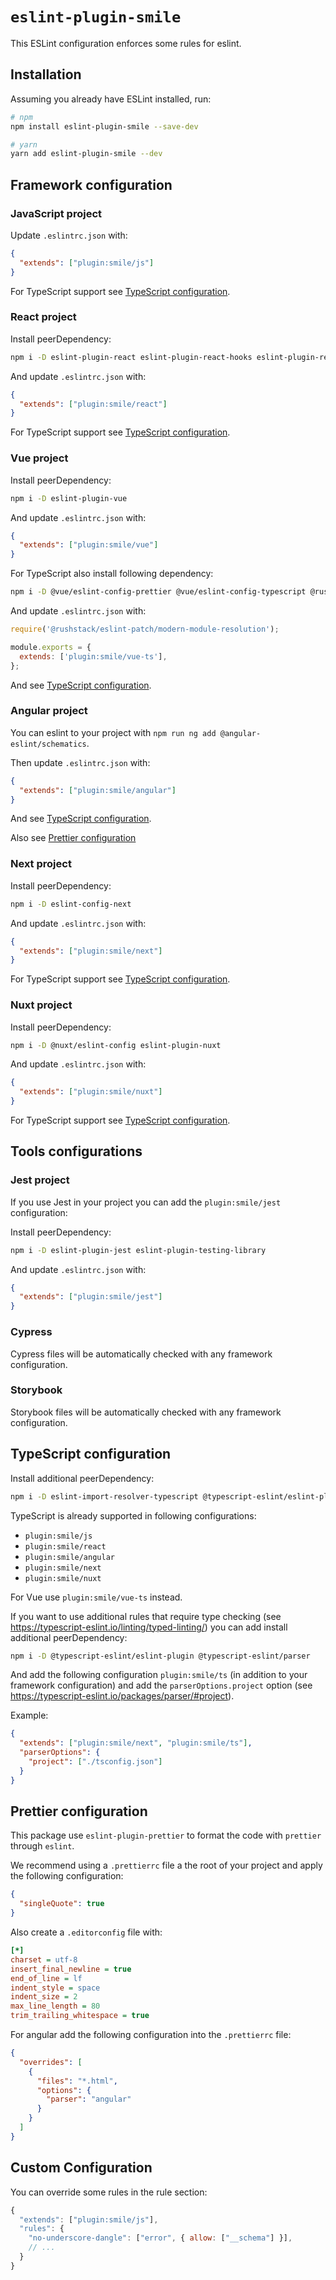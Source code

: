 # `eslint-plugin-smile`

This ESLint configuration enforces some rules for eslint.

## Installation

Assuming you already have ESLint installed, run:

```sh
# npm
npm install eslint-plugin-smile --save-dev

# yarn
yarn add eslint-plugin-smile --dev
```

## Framework configuration

### JavaScript project

Update `.eslintrc.json` with:

```json
{
  "extends": ["plugin:smile/js"]
}
```

For TypeScript support see [TypeScript configuration](#typescript).

### React project

Install peerDependency:

```bash
npm i -D eslint-plugin-react eslint-plugin-react-hooks eslint-plugin-react-refresh
```

And update `.eslintrc.json` with:

```json
{
  "extends": ["plugin:smile/react"]
}
```

For TypeScript support see [TypeScript configuration](#typescript).

### Vue project

Install peerDependency:

```bash
npm i -D eslint-plugin-vue
```

And update `.eslintrc.json` with:

```json
{
  "extends": ["plugin:smile/vue"]
}
```

For TypeScript also install following dependency:

```bash
npm i -D @vue/eslint-config-prettier @vue/eslint-config-typescript @rushstack/eslint-patch
```

And update `.eslintrc.json` with:

```js
require('@rushstack/eslint-patch/modern-module-resolution');

module.exports = {
  extends: ['plugin:smile/vue-ts'],
};
```

And see [TypeScript configuration](#typescript).

### Angular project

You can eslint to your project with `npm run ng add @angular-eslint/schematics`.

Then update `.eslintrc.json` with:

```json
{
  "extends": ["plugin:smile/angular"]
}
```

And see [TypeScript configuration](#typescript).

Also see [Prettier configuration](#prettier-configuration)

### Next project

Install peerDependency:

```bash
npm i -D eslint-config-next
```

And update `.eslintrc.json` with:

```json
{
  "extends": ["plugin:smile/next"]
}
```

For TypeScript support see [TypeScript configuration](#typescript).

### Nuxt project

Install peerDependency:

```bash
npm i -D @nuxt/eslint-config eslint-plugin-nuxt
```

And update `.eslintrc.json` with:

```json
{
  "extends": ["plugin:smile/nuxt"]
}
```

For TypeScript support see [TypeScript configuration](#typescript).

## Tools configurations

### Jest project

If you use Jest in your project you can add the `plugin:smile/jest` configuration:

Install peerDependency:

```bash
npm i -D eslint-plugin-jest eslint-plugin-testing-library
```

And update `.eslintrc.json` with:

```json
{
  "extends": ["plugin:smile/jest"]
}
```

### Cypress

Cypress files will be automatically checked with any framework configuration.

### Storybook

Storybook files will be automatically checked with any framework configuration.

## TypeScript configuration

Install additional peerDependency:

```bash
npm i -D eslint-import-resolver-typescript @typescript-eslint/eslint-plugin @typescript-eslint/parser
```

TypeScript is already supported in following configurations:

- `plugin:smile/js`
- `plugin:smile/react`
- `plugin:smile/angular`
- `plugin:smile/next`
- `plugin:smile/nuxt`

For Vue use `plugin:smile/vue-ts` instead.

If you want to use additional rules that require type checking (see https://typescript-eslint.io/linting/typed-linting/) you can add install additional peerDependency:

```bash
npm i -D @typescript-eslint/eslint-plugin @typescript-eslint/parser
```

And add the following configuration `plugin:smile/ts` (in addition to your framework configuration) and add the `parserOptions.project` option (see https://typescript-eslint.io/packages/parser/#project).

Example:

```json
{
  "extends": ["plugin:smile/next", "plugin:smile/ts"],
  "parserOptions": {
    "project": ["./tsconfig.json"]
  }
}
```

## Prettier configuration

This package use `eslint-plugin-prettier` to format the code with `prettier` through `eslint`.

We recommend using a `.prettierrc` file a the root of your project and apply the following configuration:

```json
{
  "singleQuote": true
}
```

Also create a `.editorconfig` file with:

```ini
[*]
charset = utf-8
insert_final_newline = true
end_of_line = lf
indent_style = space
indent_size = 2
max_line_length = 80
trim_trailing_whitespace = true
```

For angular add the following configuration into the `.prettierrc` file:

```json
{
  "overrides": [
    {
      "files": "*.html",
      "options": {
        "parser": "angular"
      }
    }
  ]
}
```

## Custom Configuration

You can override some rules in the rule section:

```js
{
  "extends": ["plugin:smile/js"],
  "rules": {
    "no-underscore-dangle": ["error", { allow: ["__schema"] }],
    // ...
  }
}
```
